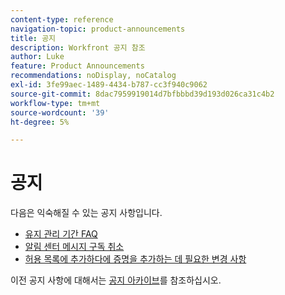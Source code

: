 ```yaml
---
content-type: reference
navigation-topic: product-announcements
title: 공지
description: Workfront 공지 참조
author: Luke
feature: Product Announcements
recommendations: noDisplay, noCatalog
exl-id: 3fe99aec-1489-4434-b787-cc3f940c9062
source-git-commit: 8dac7959919014d7bfbbbd39d193d026ca31c4b2
workflow-type: tm+mt
source-wordcount: '39'
ht-degree: 5%

---
```


# 공지

다음은 익숙해질 수 있는 공지 사항입니다.

* [유지 관리 기간 FAQ](../../product-announcements/announcements/maintenance-window-faq.md)
* [알림 센터 메시지 구독 취소](unsubscribe-from-ac-messages.md)
* [허용 목록에 추가하다에 증명을 추가하는 데 필요한 변경 사항](proofhq-domain-change-workfront.md)


이전 공지 사항에 대해서는 [공지 아카이브](announcement-archive/announcement-archive.md)를 참조하십시오.
